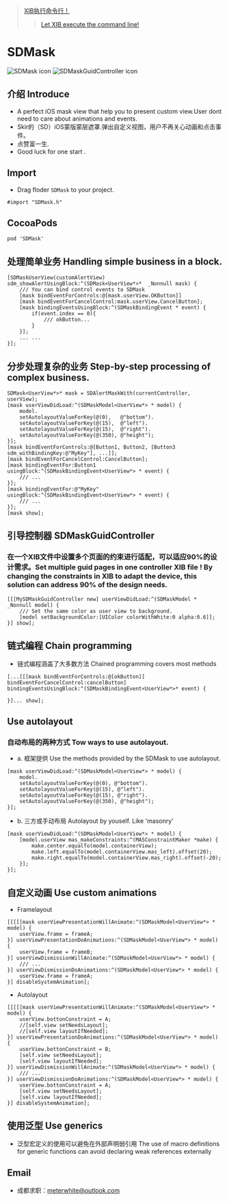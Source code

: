 > [XIB执行命令行！](https://github.com/Meterwhite/XICommand) 
>> [Let XIB execute the command line!](https://github.com/Meterwhite/XICommand)
# SDMask 
![SDMask icon](https://raw.githubusercontent.com/Meterwhite/SDMask/master/Cover.png)
![SDMaskGuidController icon](https://raw.githubusercontent.com/Meterwhite/SDMask/master/Cover2.png)
## 介绍 Introduce
* A perfect iOS mask view that help you to present custom view.User dont need to care about animations and events.
* Skir的（SD）iOS蒙版蒙层遮罩.弹出自定义视图，用户不再关心动画和点击事件。
* 点赞富一生.
* Good luck for one start .

## Import
- Drag floder `SDMask` to your project.
```objc
#import "SDMask.h"
```
## CocoaPods
```
pod 'SDMask'
```

## 处理简单业务 Handling simple business in a block.
```objc
[SDMaskUserView(customAlertView) sdm_showAlertUsingBlock:^(SDMask<UserView*>*  _Nonnull mask) {
    /// You can bind control events to SDMask
    [mask bindEventForControls:@[mask.userView.OKButton]] 
    [mask bindEventForCancelControl:mask.userView.CancelButton];
    [mask bindingEventsUsingBlock:^(SDMaskBindingEvent * event) {
        if(event.index == 0){
            /// okButton...
        }
    }];
    ... ...
}];
```
## 分步处理复杂的业务 Step-by-step processing of complex business.
```objc
SDMask<UserView*>* mask = SDAlertMaskWith(currentController, userView);
[mask userViewDidLoad:^(SDMaskModel<UserView*> * model) {
    model.
    setAutolayoutValueForKey(@(0),   @"bottom").
    setAutolayoutValueForKey(@(15),  @"left").
    setAutolayoutValueForKey(@(15),  @"right").
    setAutolayoutValueForKey(@(350), @"height");
}];
[mask bindEventForControls:@[Button1, Button2, [Button3 sdm_withBindingKey:@"MyKey"], ...]];
[mask bindEventForCancelControl:CancelButton];
[mask bindingEventFor:Button1 usingBlock:^(SDMaskBindingEvent<UserView*> * event) {
    /// ...
}];
[mask bindingEventFor:@"MyKey" usingBlock:^(SDMaskBindingEvent<UserView*> * event) {
    /// ...
}];
[mask show];
```
## 引导控制器 SDMaskGuidController
### 在一个XIB文件中设置多个页面的约束进行适配，可以适应90%的设计需求。Set multiple guid pages in one controller XIB file ! By changing the constraints in XIB to adapt the device, this solution can address 90% of the design needs.
```objc
[[[MySDMaskGuidController new] userViewDidLoad:^(SDMaskModel * _Nonnull model) {
    /// Set the same color as user view to background.
    [model setBackgroundColor:[UIColor colorWithWhite:0 alpha:0.6]];
}] show];
```
## 链式编程 Chain programming
-  链式编程涵盖了大多数方法 Chained programming covers most methods
```objc
[...[[[mask bindEventForControls:@[okButton]] bindEventForCancelControl:cancelButton] bindingEventsUsingBlock:^(SDMaskBindingEvent<UserView*>* event) {
    
}]... show];
```
## Use autolayout
### 自动布局的两种方式 Tow ways to use autolayout.
- a. 框架提供 Use the methods provided by the SDMask to use autolayout. 
```objc
[mask userViewDidLoad:^(SDMaskModel<UserView*> * model) {
    model.
    setAutolayoutValueForKey(@(0), @"bottom").
    setAutolayoutValueForKey(@(15), @"left").
    setAutolayoutValueForKey(@(15), @"right").
    setAutolayoutValueForKey(@(350), @"height");
}];
```
- b. 三方或手动布局 Autolayout by youself. Like 'masonry'
```objc
[mask userViewDidLoad:^(SDMaskModel<UserView*> * model) {
    [model.userView mas_makeConstraints:^(MASConstraintMaker *make) {
        make.center.equalTo(model.containerView);
        make.left.equalTo(model.containerView.mas_left).offset(20);
        make.right.equalTo(model.containerView.mas_right).offset(-20);
    }];
}];
```
## 自定义动画 Use custom animations
- Framelayout
```objc
[[[[[mask userViewPresentationWillAnimate:^(SDMaskModel<UserView*> * model) {
    userView.frame = frameA;
}] userViewPresentationDoAnimations:^(SDMaskModel<UserView*> * model) {
    userView.frame = frameB;
}] userViewDismissionWillAnimate:^(SDMaskModel<UserView*> * model) {
    /// ...
}] userViewDismissionDoAnimations:^(SDMaskModel<UserView*> * model) {
    userView.frame = frameA;
}] disableSystemAnimation];
```
- Autolayout
```objc
[[[[[mask userViewPresentationWillAnimate:^(SDMaskModel<UserView*> * model) {
    userView.bottonConstraint = A;
    //[self.view setNeedsLayout];
    //[self.view layoutIfNeeded];
}] userViewPresentationDoAnimations:^(SDMaskModel<UserView*> * model) {
    userView.bottonConstraint = B;
    [self.view setNeedsLayout];
    [self.view layoutIfNeeded];
}] userViewDismissionWillAnimate:^(SDMaskModel<UserView*> * model) {
    /// ...
}] userViewDismissionDoAnimations:^(SDMaskModel<UserView*> * model) {
    userView.bottonConstraint = A;
    [self.view setNeedsLayout];
    [self.view layoutIfNeeded];
}] disableSystemAnimation];
```
## 使用泛型 Use generics
* 泛型宏定义的使用可以避免在外部声明弱引用 The use of macro definitions for generic functions can avoid declaring weak references externally  

## Email
- 成都求职：meterwhite@outlook.com
